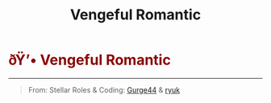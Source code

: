 ﻿---
lang: en-US
title: Vengeful Romantic
prev: RomanticRuthless
next: Romantic
---

# <font color="#8b0000">ðŸ’• <b>Vengeful Romantic</b></font> <Badge text="Secondary" type="tip" vertical="middle"/>
---

> From: Stellar Roles & Coding: [Gurge44](#) & [ryuk](#)
